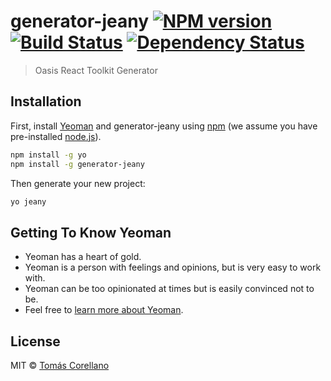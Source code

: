 # generator-jeany [![NPM version][npm-image]][npm-url] [![Build Status][travis-image]][travis-url] [![Dependency Status][daviddm-image]][daviddm-url]
> Oasis React Toolkit Generator

## Installation

First, install [Yeoman](http://yeoman.io) and generator-jeany using [npm](https://www.npmjs.com/) (we assume you have pre-installed [node.js](https://nodejs.org/)).

```bash
npm install -g yo
npm install -g generator-jeany
```

Then generate your new project:

```bash
yo jeany
```

## Getting To Know Yeoman

 * Yeoman has a heart of gold.
 * Yeoman is a person with feelings and opinions, but is very easy to work with.
 * Yeoman can be too opinionated at times but is easily convinced not to be.
 * Feel free to [learn more about Yeoman](http://yeoman.io/).

## License

MIT © [Tomás Corellano]()


[npm-image]: https://badge.fury.io/js/generator-jeany.svg
[npm-url]: https://npmjs.org/package/generator-jeany
[travis-image]: https://travis-ci.com/Nevtep/generator-jeany.svg?branch=master
[travis-url]: https://travis-ci.com/Nevtep/generator-jeany
[daviddm-image]: https://david-dm.org/Nevtep/generator-jeany.svg?theme=shields.io
[daviddm-url]: https://david-dm.org/Nevtep/generator-jeany
